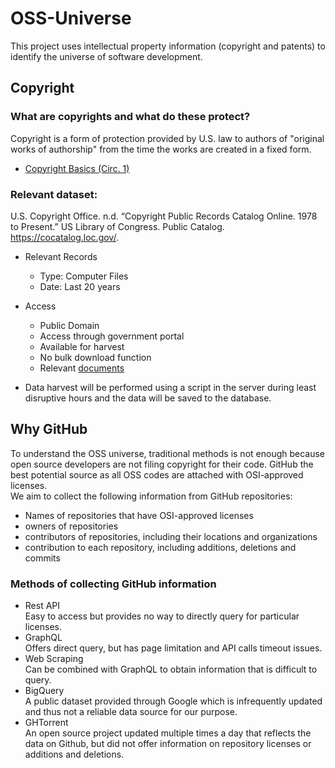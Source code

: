 # OSS-Universe
This project uses intellectual property information (copyright and patents) to identify the universe of software development.

## Copyright

### What are copyrights and what do these protect?

Copyright is a form of protection provided by U.S. law to authors of "original works of authorship" from the time the works are created in a fixed form.

- [Copyright Basics (Circ. 1)](https://www.copyright.gov/circs/circ01.pdf)

### Relevant dataset:

U.S. Copyright Office. n.d. “Copyright Public Records Catalog Online. 1978 to Present.” US Library of Congress. Public Catalog. https://cocatalog.loc.gov/.

- Relevant Records
  - Type: Computer Files
  - Date: Last 20 years

- Access
  - Public Domain
  - Access through government portal
  - Available for harvest
  - No bulk download function
  - Relevant [documents](https://public.resource.org/copyright.gov/index.html)

- Data harvest will be performed using a script in the server during least disruptive hours and the data will be saved to the database.

## Why GitHub
To understand the OSS universe, traditional methods is not enough because open source developers are not filing copyright for their code. GitHub the best potential source as all OSS codes are attached with OSI-approved licenses.  
We aim to collect the following information from GitHub repositories:  
- Names of repositories that have OSI-approved licenses  
- owners of repositories  
- contributors of repositories, including their locations and organizations  
- contribution to each repository, including additions, deletions and commits  

### Methods of collecting GitHub information  
- Rest API   
Easy to access but provides no way to directly query for particular licenses.  
- GraphQL   
Offers direct query, but has page limitation and API calls timeout issues.  
- Web Scraping   
Can be combined with GraphQL to obtain information that is difficult to query.   
- BigQuery   
A public dataset provided through Google which is infrequently updated and thus not a reliable data source for our purpose.   
- GHTorrent   
An open source project updated multiple times a day that reflects the data on Github, but did not offer information on repository licenses or additions and deletions.  
